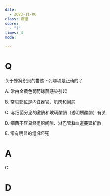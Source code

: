 ```yaml
---
date:
  - 2023-11-06
class: 病理
score:
  - "1"
times: 4
mode:

---
```



# Q
关于蜂窝织炎的描述下列哪项是正确的？

A. 常由金黄色葡萄球菌感染引起

B. 常见部位是内脏器官、肌肉和阑尾

C. 与细菌分泌的激酶和玻璃酸酶（透明质酸酶）有关

D. 细菌不容易经组织间隙、淋巴管和血道蔓延扩散

E. 常有明显的组织坏死


# A
C





# D